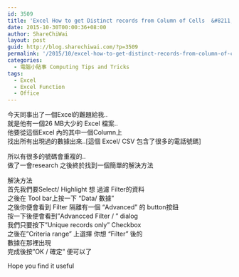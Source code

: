 ```yaml
---
id: 3509
title: 'Excel How to get Distinct records from Column of Cells  &#8211; Excel 上如何找出沒有重複的記錄'
date: 2015-10-30T00:00:36+08:00
author: ShareChiWai
layout: post
guid: http://blog.sharechiwai.com/?p=3509
permalink: '/2015/10/excel-how-to-get-distinct-records-from-column-of-cells-excel-%e4%b8%8a%e5%a6%82%e4%bd%95%e6%89%be%e5%87%ba%e6%b2%92%e6%9c%89%e9%87%8d%e8%a4%87%e7%9a%84%e8%a8%98%e9%8c%84/'
categories:
  - 電腦小貼事 Computing Tips and Tricks
tags:
  - Excel
  - Excel Function
  - Office
---
```

今天同事出了一個Excel的難題給我..  
就是他有一個26 MB大少的 Excel 檔案..  
他要從這個Excel 內的其中一個Column上  
找出所有出現過的數據出來..[這個 Excel/ CSV 包含了很多的電話號碼]

所以有很多的號碼會重複的..  
做了一會research 之後終於找到一個簡單的解決方法

解決方法  
首先我們要Select/ Highlight 想 過濾 Filter的資料  
之後在 Tool bar上按一下 &#8220;Data/ 數據&#8221;  
之後你便會看到 Filter 隔離有一個 &#8220;Advanced&#8221; 的 button按鈕  
按一下後便會看到&#8221;Advancced Filter / &#8221; dialog  
我們只要按下&#8221;Unique records only&#8221; Checkbox  
之後在&#8221;Criteria range&#8221; 上選擇 你想 &#8220;Filter&#8221; 後的  
數據在那裡出現  
完成後按&#8221;OK / 確定&#8221; 便可以了

Hope you find it useful